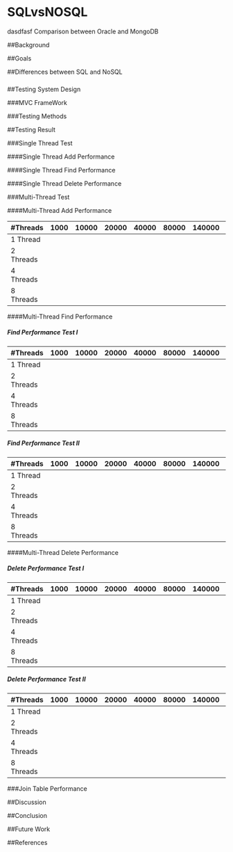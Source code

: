 # SQLvsNOSQL
dasdfasf
Comparison between Oracle and MongoDB

##Background

##Goals

##Differences between SQL and NoSQL

###


###


##Testing System Design

###MVC FrameWork

###Testing Methods

##Testing Result

###Single Thread Test

####Single Thread Add Performance

####Single Thread Find Performance

####Single Thread Delete Performance

###Multi-Thread Test

####Multi-Thread Add Performance

<table>
<thead>
<tr class="header">
<th align="left">#Threads</th>
<th align="left">1000</th>
<th align="left">10000</th>
<th align="left">20000</th>
<th align="left">40000</th>
<th align="left">80000</th>
<th align="left">140000</th>
<th align="left">160000</th>
<th align="left">200000</th>
</tr>
</thead>
<tbody>
<tr class="odd">
<td align="left">1 Thread</td>
<td align="left"></td>
<td align="left"></td>
<td align="left"></td>
<td align="left"></td>
<td align="left"></td>
<td align="left"></td>
<td align="left"></td>
<td align="left"></td>
</tr>
<tr class="even">
<td align="left">2 Threads</td>
<td align="left"></td>
<td align="left"></td>
<td align="left"></td>
<td align="left"></td>
<td align="left"></td>
<td align="left"></td>
<td align="left"></td>
<td align="left"></td>
</tr>
<tr class="odd">
<td align="left">4 Threads</td>
<td align="left"></td>
<td align="left"></td>
<td align="left"></td>
<td align="left"></td>
<td align="left"></td>
<td align="left"></td>
<td align="left"></td>
<td align="left"></td>
</tr>
<tr class="even">
<td align="left">8 Threads</td>
<td align="left"></td>
<td align="left"></td>
<td align="left"></td>
<td align="left"></td>
<td align="left"></td>
<td align="left"></td>
<td align="left"></td>
<td align="left"></td>
</tr>
</tbody>
</table>

####Multi-Thread Find Performance

##### Find Performance Test I

<table>
<thead>
<tr class="header">
<th align="left">#Threads</th>
<th align="left">1000</th>
<th align="left">10000</th>
<th align="left">20000</th>
<th align="left">40000</th>
<th align="left">80000</th>
<th align="left">140000</th>
<th align="left">160000</th>
<th align="left">200000</th>
</tr>
</thead>
<tbody>
<tr class="odd">
<td align="left">1 Thread</td>
<td align="left"></td>
<td align="left"></td>
<td align="left"></td>
<td align="left"></td>
<td align="left"></td>
<td align="left"></td>
<td align="left"></td>
<td align="left"></td>
</tr>
<tr class="even">
<td align="left">2 Threads</td>
<td align="left"></td>
<td align="left"></td>
<td align="left"></td>
<td align="left"></td>
<td align="left"></td>
<td align="left"></td>
<td align="left"></td>
<td align="left"></td>
</tr>
<tr class="odd">
<td align="left">4 Threads</td>
<td align="left"></td>
<td align="left"></td>
<td align="left"></td>
<td align="left"></td>
<td align="left"></td>
<td align="left"></td>
<td align="left"></td>
<td align="left"></td>
</tr>
<tr class="even">
<td align="left">8 Threads</td>
<td align="left"></td>
<td align="left"></td>
<td align="left"></td>
<td align="left"></td>
<td align="left"></td>
<td align="left"></td>
<td align="left"></td>
<td align="left"></td>
</tr>
</tbody>
</table>

##### Find Performance Test II

<table>
<thead>
<tr class="header">
<th align="left">#Threads</th>
<th align="left">1000</th>
<th align="left">10000</th>
<th align="left">20000</th>
<th align="left">40000</th>
<th align="left">80000</th>
<th align="left">140000</th>
<th align="left">160000</th>
<th align="left">200000</th>
</tr>
</thead>
<tbody>
<tr class="odd">
<td align="left">1 Thread</td>
<td align="left"></td>
<td align="left"></td>
<td align="left"></td>
<td align="left"></td>
<td align="left"></td>
<td align="left"></td>
<td align="left"></td>
<td align="left"></td>
</tr>
<tr class="even">
<td align="left">2 Threads</td>
<td align="left"></td>
<td align="left"></td>
<td align="left"></td>
<td align="left"></td>
<td align="left"></td>
<td align="left"></td>
<td align="left"></td>
<td align="left"></td>
</tr>
<tr class="odd">
<td align="left">4 Threads</td>
<td align="left"></td>
<td align="left"></td>
<td align="left"></td>
<td align="left"></td>
<td align="left"></td>
<td align="left"></td>
<td align="left"></td>
<td align="left"></td>
</tr>
<tr class="even">
<td align="left">8 Threads</td>
<td align="left"></td>
<td align="left"></td>
<td align="left"></td>
<td align="left"></td>
<td align="left"></td>
<td align="left"></td>
<td align="left"></td>
<td align="left"></td>
</tr>
</tbody>
</table>

####Multi-Thread Delete Performance

##### Delete Performance Test I

<table>
<thead>
<tr class="header">
<th align="left">#Threads</th>
<th align="left">1000</th>
<th align="left">10000</th>
<th align="left">20000</th>
<th align="left">40000</th>
<th align="left">80000</th>
<th align="left">140000</th>
<th align="left">160000</th>
<th align="left">200000</th>
</tr>
</thead>
<tbody>
<tr class="odd">
<td align="left">1 Thread</td>
<td align="left"></td>
<td align="left"></td>
<td align="left"></td>
<td align="left"></td>
<td align="left"></td>
<td align="left"></td>
<td align="left"></td>
<td align="left"></td>
</tr>
<tr class="even">
<td align="left">2 Threads</td>
<td align="left"></td>
<td align="left"></td>
<td align="left"></td>
<td align="left"></td>
<td align="left"></td>
<td align="left"></td>
<td align="left"></td>
<td align="left"></td>
</tr>
<tr class="odd">
<td align="left">4 Threads</td>
<td align="left"></td>
<td align="left"></td>
<td align="left"></td>
<td align="left"></td>
<td align="left"></td>
<td align="left"></td>
<td align="left"></td>
<td align="left"></td>
</tr>
<tr class="even">
<td align="left">8 Threads</td>
<td align="left"></td>
<td align="left"></td>
<td align="left"></td>
<td align="left"></td>
<td align="left"></td>
<td align="left"></td>
<td align="left"></td>
<td align="left"></td>
</tr>
</tbody>
</table>

##### Delete Performance Test II

<table>
<thead>
<tr class="header">
<th align="left">#Threads</th>
<th align="left">1000</th>
<th align="left">10000</th>
<th align="left">20000</th>
<th align="left">40000</th>
<th align="left">80000</th>
<th align="left">140000</th>
<th align="left">160000</th>
<th align="left">200000</th>
</tr>
</thead>
<tbody>
<tr class="odd">
<td align="left">1 Thread</td>
<td align="left"></td>
<td align="left"></td>
<td align="left"></td>
<td align="left"></td>
<td align="left"></td>
<td align="left"></td>
<td align="left"></td>
<td align="left"></td>
</tr>
<tr class="even">
<td align="left">2 Threads</td>
<td align="left"></td>
<td align="left"></td>
<td align="left"></td>
<td align="left"></td>
<td align="left"></td>
<td align="left"></td>
<td align="left"></td>
<td align="left"></td>
</tr>
<tr class="odd">
<td align="left">4 Threads</td>
<td align="left"></td>
<td align="left"></td>
<td align="left"></td>
<td align="left"></td>
<td align="left"></td>
<td align="left"></td>
<td align="left"></td>
<td align="left"></td>
</tr>
<tr class="even">
<td align="left">8 Threads</td>
<td align="left"></td>
<td align="left"></td>
<td align="left"></td>
<td align="left"></td>
<td align="left"></td>
<td align="left"></td>
<td align="left"></td>
<td align="left"></td>
</tr>
</tbody>
</table>

###Join Table Performance


##Discussion

##Conclusion

##Future Work

##References



